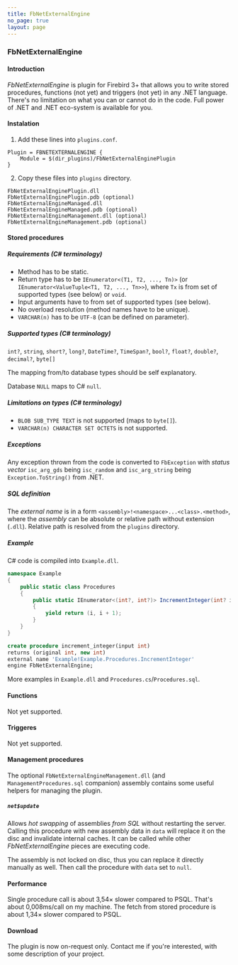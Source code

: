 ```yaml
---
title: FbNetExternalEngine
no_page: true
layout: page
---
```

### FbNetExternalEngine

#### Introduction

_FbNetExternalEngine_ is plugin for Firebird 3+ that allows you to write stored procedures, functions (not yet) and triggers (not yet) in any .NET language. There's no limitation on what you can or cannot do in the code. Full power of .NET and .NET eco-system is available for you.

#### Instalation

1. Add these lines into `plugins.conf`.

```text
Plugin = FBNETEXTERNALENGINE {
	Module = $(dir_plugins)/FbNetExternalEnginePlugin
}
```

2. Copy these files into `plugins` directory.

```text
FbNetExternalEnginePlugin.dll
FbNetExternalEnginePlugin.pdb (optional)
FbNetExternalEngineManaged.dll
FbNetExternalEngineManaged.pdb (optional)
FbNetExternalEngineManagement.dll (optional)
FbNetExternalEngineManagement.pdb (optional)
```

#### Stored procedures

##### Requirements (C# terminology)

* Method has to be static.
* Return type has to be `IEnumerator<(T1, T2, ..., Tn)>` (or `IEnumerator<ValueTuple<T1, T2, ..., Tn>>`), where `Tx` is from set of supported types (see below) or `void`.
* Input arguments have to from set of supported types (see below).
* No overload resolution (method names have to be unique).
* `VARCHAR(n)` has to be `UTF-8` (can be defined on parameter).

##### Supported types (C# terminology)

`int?`, `string`, `short?`, `long?`, `DateTime?`, `TimeSpan?`, `bool?`, `float?`, `double?`, `decimal?`, `byte[]`

The mapping from/to database types should be self explanatory. 

Database `NULL` maps to C# `null`.

##### Limitations on types (C# terminology)

* `BLOB SUB_TYPE TEXT` is not supported (maps to `byte[]`).
* `VARCHAR(n) CHARACTER SET OCTETS` is not supported.

##### Exceptions

Any exception thrown from the code is converted to `FbException` with _status vector_ `isc_arg_gds` being `isc_random` and `isc_arg_string` being `Exception.ToString()` from .NET.

##### SQL definition

The _external name_ is in a form `<assembly>!<namespace>...<class>.<method>`, where the _assembly_ can be absolute or relative path without extension (`.dll`). Relative path is resolved from the `plugins` directory.

##### Example

C# code is compiled into `Example.dll`.

```csharp
namespace Example
{
	public static class Procedures
	{
		public static IEnumerator<(int?, int?)> IncrementInteger(int? i)
		{
			yield return (i, i + 1);
		}
	}
}
```

```sql
create procedure increment_integer(input int)
returns (original int, new int)
external name 'Example!Example.Procedures.IncrementInteger'
engine FbNetExternalEngine;
```

More examples in `Example.dll` and `Procedures.cs`/`Procedures.sql`.

#### Functions

Not yet supported.

#### Triggeres

Not yet supported.

#### Management procedures

The optional `FbNetExternalEngineManagement.dll` (and `ManagementProcedures.sql` companion) assembly contains some useful helpers for managing the plugin.

##### `net$update`

Allows *hot swapping* of assemblies *from SQL* without restarting the server. Calling this procedure with new assembly data in `data` will replace it on the disc and invalidate internal caches. It can be called while other _FbNetExternalEngine_ pieces are executing code.

The assembly is not locked on disc, thus you can replace it directly manually as well. Then call the procedure with `data` set to `null`.

#### Performance

Single procedure call is about 3,54× slower compared to PSQL. That's about 0,008ms/call on my machine. The fetch from stored procedure is about 1,34× slower compared to PSQL.

#### Download

The plugin is now on-request only. Contact me if you're interested, with some description of your project.